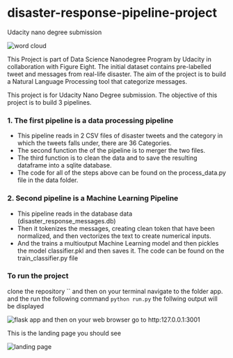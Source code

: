 # disaster-response-pipeline-project
Udacity nano degree submission




![word cloud](https://user-images.githubusercontent.com/12718924/154844685-9cfdfc67-4b97-48a2-b18d-1b87bdeb72c5.png)


This Project is part of Data Science Nanodegree Program by Udacity in collaboration with Figure Eight. The initial dataset contains pre-labelled tweet and messages from real-life disaster. The aim of the project is to build a Natural Language Processing tool that categorize messages.

This project is for Udacity Nano Degree submission. The objective of this project is to build 3 pipelines. 

### 1. The first pipeline is a data processing pipeline
* This pipeline reads in 2 CSV files of disaster tweets and the category in which the tweets falls under, there are 36 Categories. 
* The second function the of the pipeline is to merger the two files.
* The third function is to clean the data and to save the resulting dataframe into a sqlite database.
* The code for all of the steps above can be found on the process_data.py file in the data folder.

### 2. Second pipeline is a Machine Learning Pipeline

* This pipeline reads in the database data (disaster_response_messages.db)
* Then it tokenizes the messages, creating clean token that have been normalized, and then vectorizes the text to create numerical inputs.
* And the trains a multioutput Machine Learning model and then pickles the model classifier.pkl and then saves it. The code can be found on the train_classifier.py file

### To run the project

clone the repository ``
and then on your terminal navigate to the folder app.
and the run the following command `python run.py` the follwing output will be displayed

![flask app](https://user-images.githubusercontent.com/12718924/154844680-e37066b8-2c83-4a81-9eb0-ab3f77bd3bba.png)
and then on your web browser go to http:127.0.0.1:3001

This is the landing page you should see

![landing page](https://user-images.githubusercontent.com/12718924/154844682-82042f84-ba0a-4d59-a0f7-b1b0932f5e6b.png)



